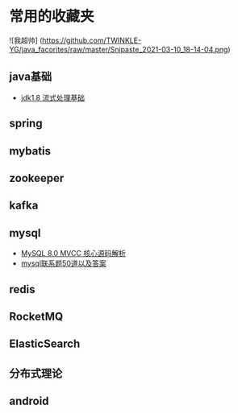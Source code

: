 # 常用的收藏夹

 ![我超帅] (https://github.com/TWINKLE-YG/java_facorites/raw/master/Snipaste_2021-03-10_18-14-04.png)
## java基础
- [jdk1.8 流式处理基础](https://blog.csdn.net/canot/article/details/52957262)
## spring
## mybatis
## zookeeper
## kafka
## mysql
* [MySQL 8.0 MVCC 核心源码解析](https://mp.weixin.qq.com/s/sUf43fvr3xDLzeh1KOSPaQ)
* [mysql联系题50道以及答案](https://blog.csdn.net/hundan_520520/article/details/54881208)
## redis
## RocketMQ
## ElasticSearch
## 分布式理论
## android 
